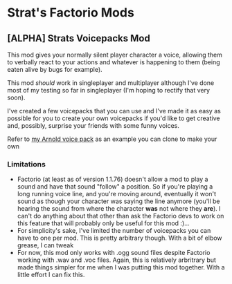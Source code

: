 # Strat's Factorio Mods

## [ALPHA] Strats Voicepacks Mod

This mod gives your normally silent player character a voice, allowing them to verbally react to your actions and whatever is happening to them (being eaten alive by bugs for example).

This mod *should* work in singleplayer and multiplayer although I've done most of my testing so far in singleplayer (I'm hoping to rectify that very soon).

I've created a few voicepacks that you can use and I've made it as easy as possible for you to create your own voicepacks if you'd like to get creative and, possibly, surprise your friends with some funny voices.

Refer to [my Arnold voice pack](https://github.com/strategineer/strats-factorio/tree/main/strats-voicepacks-pack-arnold) as an example you can clone to make your own

### Limitations
- Factorio (at least as of version 1.1.76) doesn't allow a mod to play a sound and have that sound "follow" a position. So if you're playing a long running voice line, and you're moving around, eventually it won't sound as though your character was saying the line anymore (you'll be hearing the sound from where the character **was** not where they **are**). I can't do anything about that other than ask the Factorio devs to work on this feature that will probably only be useful for this mod :)...
- For simplicity's sake, I've limited the number of voicepacks you can have to one per mod. This is pretty arbitrary though. With a bit of elbow grease, I can tweak
- For now, this mod only works with .ogg sound files despite Factorio working with .wav and .voc files. Again, this is relatively arbritrary but made things simpler for me when I was putting this mod together. With a little effort I can fix this.   